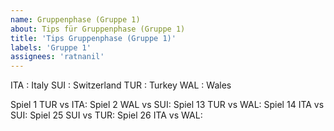 ```yaml
---
name: Gruppenphase (Gruppe 1)
about: Tips für Gruppenphase (Gruppe 1)
title: 'Tips Gruppenphase (Gruppe 1)'
labels: 'Gruppe 1'
assignees: 'ratnanil'
---
```


ITA :  Italy
SUI :  Switzerland
TUR :  Turkey
WAL :  Wales

Spiel 1 TUR vs ITA:
Spiel 2 WAL vs SUI:
Spiel 13 TUR vs WAL:
Spiel 14 ITA vs SUI:
Spiel 25 SUI vs TUR:
Spiel 26 ITA vs WAL:
